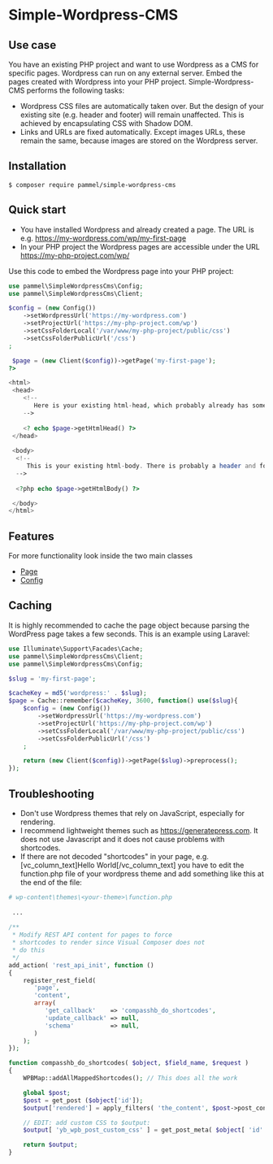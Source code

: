 # Simple-Wordpress-CMS

## Use case
You have an existing PHP project and want to use Wordpress as a CMS for specific pages. Wordpress can run on any external server. Embed the pages created with Wordpress into your PHP project. Simple-Wordpress-CMS performs the following tasks:

- Wordpress CSS files are automatically taken over. But the design of your existing site (e.g. header and footer) will remain unaffected. This is achieved by encapsulating CSS with Shadow DOM.
- Links and URLs are fixed automatically. Except images URLs, these remain the same, because images are stored on the Wordpress server.

## Installation

```console
$ composer require pammel/simple-wordpress-cms
```

## Quick start
- You have installed Wordpress and already created a page. The URL is e.g. https://my-wordpress.com/wp/my-first-page
- In your PHP project the Wordpress pages are accessible under the URL https://my-php-project.com/wp/<slug>

Use this code to embed the Wordpress page into your PHP project:

```php
use pammel\SimpleWordpressCms\Config;
use pammel\SimpleWordpressCms\Client;

$config = (new Config())
    ->setWordpressUrl('https://my-wordpress.com')
    ->setProjectUrl('https://my-php-project.com/wp')
    ->setCssFolderLocal('/var/www/my-php-project/public/css')
    ->setCssFolderPublicUrl('/css')
;

 $page = (new Client($config))->getPage('my-first-page');  
?>

<html>
 <head>
    <!-- 
       Here is your existing html-head, which probably already has some head-tags in it. 
    -->
    
    <? echo $page->getHtmlHead() ?>
 </head>
 
 <body>
  <!-- 
     This is your existing html-body. There is probably a header and footer and more. 
  -->
  
  <?php echo $page->getHtmlBody() ?>

 </body>
</html>
```

## Features
For more functionality look inside the two main classes 
- [Page](https://github.com/pammel/simple-wordpress-cms/blob/master/src/Page.php) 
- [Config](https://github.com/pammel/simple-wordpress-cms/blob/master/src/Config.php)

## Caching
It is highly recommended to cache the page object because parsing the WordPress page takes a few seconds. This is an example using Laravel:

```php
use Illuminate\Support\Facades\Cache;
use pammel\SimpleWordpressCms\Client;
use pammel\SimpleWordpressCms\Config;

$slug = 'my-first-page';

$cacheKey = md5('wordpress:' . $slug);
$page = Cache::remember($cacheKey, 3600, function() use($slug){
    $config = (new Config())
        ->setWordpressUrl('https://my-wordpress.com')
        ->setProjectUrl('https://my-php-project.com/wp')
        ->setCssFolderLocal('/var/www/my-php-project/public/css')
        ->setCssFolderPublicUrl('/css')
    ;

    return (new Client($config))->getPage($slug)->preprocess();
});

```

## Troubleshooting
- Don't use Wordpress themes that rely on JavaScript, especially for rendering.
- I recommend lightweight themes such as https://generatepress.com. It does not use Javascript and it does not cause problems with shortcodes.
- If there are not decoded "shortcodes" in your page, e.g. [vc_column_text]Hello World[/vc_column_text] you have to edit the function.php file of your wordpress theme and add something like this at the end of the file:
```php
# wp-content\themes\<your-theme>\function.php
 
 ...
 
/**
 * Modify REST API content for pages to force
 * shortcodes to render since Visual Composer does not
 * do this
 */
add_action( 'rest_api_init', function ()
{
    register_rest_field(
       'page',
       'content',
       array(
          'get_callback'    => 'compasshb_do_shortcodes',
          'update_callback' => null,
          'schema'          => null,
       )
    );
});

function compasshb_do_shortcodes( $object, $field_name, $request )
{
    WPBMap::addAllMappedShortcodes(); // This does all the work

    global $post;
    $post = get_post ($object['id']);
    $output['rendered'] = apply_filters( 'the_content', $post->post_content );

    // EDIT: add custom CSS to $output:
    $output[ 'yb_wpb_post_custom_css' ] = get_post_meta( $object[ 'id' ], '_wpb_post_custom_css', true);

    return $output;
}
```